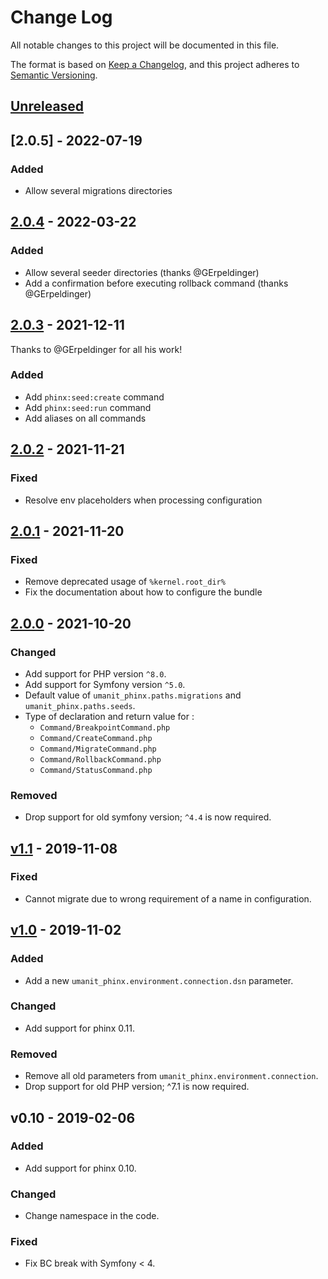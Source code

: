 # Change Log

All notable changes to this project will be documented in this file.

The format is based on [Keep a Changelog](https://keepachangelog.com/en/1.0.0/), and this project adheres
to [Semantic Versioning](https://semver.org/spec/v2.0.0.html).

## [Unreleased]

## [2.0.5] - 2022-07-19

### Added

- Allow several migrations directories

## [2.0.4] - 2022-03-22

### Added

- Allow several seeder directories (thanks @GErpeldinger)
- Add a confirmation before executing rollback command (thanks @GErpeldinger)

## [2.0.3] - 2021-12-11

Thanks to @GErpeldinger for all his work!

### Added

- Add `phinx:seed:create` command
- Add `phinx:seed:run` command
- Add aliases on all commands

## [2.0.2] - 2021-11-21

### Fixed

- Resolve env placeholders when processing configuration

## [2.0.1] - 2021-11-20

### Fixed

- Remove deprecated usage of `%kernel.root_dir%`
- Fix the documentation about how to configure the bundle

## [2.0.0] - 2021-10-20

### Changed

- Add support for PHP version `^8.0`.
- Add support for Symfony version `^5.0`.
- Default value of `umanit_phinx.paths.migrations` and `umanit_phinx.paths.seeds`.
- Type of declaration and return value for :
    - `Command/BreakpointCommand.php`
    - `Command/CreateCommand.php`
    - `Command/MigrateCommand.php`
    - `Command/RollbackCommand.php`
    - `Command/StatusCommand.php`

### Removed

- Drop support for old symfony version; `^4.4` is now required.

## [v1.1] - 2019-11-08

### Fixed

- Cannot migrate due to wrong requirement of a name in configuration.

## [v1.0] - 2019-11-02

### Added

- Add a new `umanit_phinx.environment.connection.dsn` parameter.

### Changed

- Add support for phinx 0.11.

### Removed

- Remove all old parameters from `umanit_phinx.environment.connection`.
- Drop support for old PHP version; ^7.1 is now required.

## v0.10 - 2019-02-06

### Added

- Add support for phinx 0.10.

### Changed

- Change namespace in the code.

### Fixed

- Fix BC break with Symfony < 4.

[v1.0]: https://github.com/umanit/phinx-bundle/compare/v0.10...v1.0

[v1.1]: https://github.com/umanit/phinx-bundle/compare/v1.0...v1.1

[2.0.0]: https://github.com/umanit/phinx-bundle/compare/v1.1...2.0.0

[2.0.1]: https://github.com/umanit/phinx-bundle/compare/2.0.0...2.0.1

[2.0.2]: https://github.com/umanit/phinx-bundle/compare/2.0.1...2.0.2

[2.0.3]: https://github.com/umanit/phinx-bundle/compare/2.0.2...2.0.3

[2.0.4]: https://github.com/umanit/phinx-bundle/compare/2.0.3...2.0.4

[Unreleased]: https://github.com/umanit/phinx-bundle/compare/2.0.4...master
